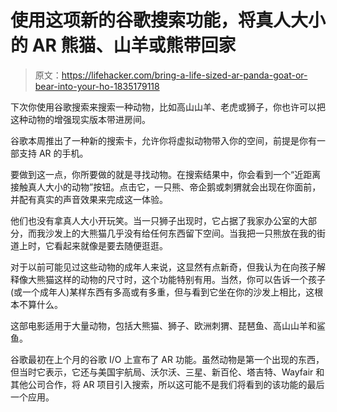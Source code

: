 # 使用这项新的谷歌搜索功能，将真人大小的 AR 熊猫、山羊或熊带回家

> 原文：<https://lifehacker.com/bring-a-life-sized-ar-panda-goat-or-bear-into-your-ho-1835179118>

下次你使用谷歌搜索来搜索一种动物，比如高山山羊、老虎或狮子，你也许可以把这种动物的增强现实版本带进房间。



谷歌本周推出了一种新的搜索卡，允许你将虚拟动物带入你的空间，前提是你有一部支持 AR 的手机。

要做到这一点，你所要做的就是寻找动物。在搜索结果中，你会看到一个“近距离接触真人大小的动物”按钮。点击它，一只熊、帝企鹅或刺猬就会出现在你面前，并配有真实的声音效果来完成这一体验。

他们也没有拿真人大小开玩笑。当一只狮子出现时，它占据了我家办公室的大部分，而我沙发上的大熊猫几乎没有给任何东西留下空间。当我把一只熊放在我的街道上时，它看起来就像是要去随便逛逛。

对于以前可能见过这些动物的成年人来说，这显然有点新奇，但我认为在向孩子解释像大熊猫这样的动物的尺寸时，这个功能特别有用。当然，你可以告诉一个孩子(或一个成年人)某样东西有多高或有多重，但与看到它坐在你的沙发上相比，这根本不算什么。

这部电影适用于大量动物，包括大熊猫、狮子、欧洲刺猬、琵琶鱼、高山山羊和鲨鱼。

谷歌最初在上个月的谷歌 I/O 上宣布了 AR 功能。虽然动物是第一个出现的东西，但当时它表示，它还与美国宇航局、沃尔沃、三星、新百伦、塔吉特、Wayfair 和其他公司合作，将 AR 项目引入搜索，所以这可能不是我们将看到的该功能的最后一个应用。